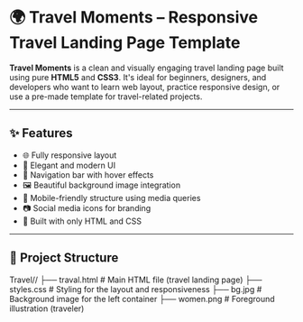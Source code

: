 # 🌍 Travel Moments – Responsive Travel Landing Page Template

**Travel Moments** is a clean and visually engaging travel landing page built using pure **HTML5** and **CSS3**.
It's ideal for beginners, designers, and developers who want to learn web layout, practice responsive design, or use a pre-made template for travel-related projects.

----------------------------------------------------------------------------------------------------------------------------------------------------------------------------

## ✨ Features

- 🌐 Fully responsive layout
- 🎨 Elegant and modern UI
- 🧭 Navigation bar with hover effects
- 🖼️ Beautiful background image integration
- 📱 Mobile-friendly structure using media queries
- 📷 Social media icons for branding
- 🔧 Built with only HTML and CSS 

-----------------------------------------------------------------------------------------------------------------------------------------------------------------------------


## 📁 Project Structure
Travel//
├── traval.html # Main HTML file (travel landing page)
├── styles.css # Styling for the layout and responsiveness
├── bg.jpg # Background image for the left container
├── women.png # Foreground illustration (traveler)

